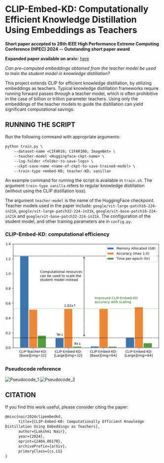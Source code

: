 # CLIP-Embed-KD: Computationally Efficient Knowledge Distillation Using Embeddings as Teachers

**Short paper accepted to 28th IEEE High Performance Extreme Computing Conference (HPEC) 2024 -- Outstanding short paper award**

**Expanded paper available on arxiv:** [here](https://arxiv.org/abs/2404.06170)

*Can pre-computed embeddings obtained from the teacher model be used to train the student model in knowledge distillation?*

This project extends CLIP for efficient knowledge distillation, by utilizing embeddings as teachers. Typical knowledge distillation frameworks require running forward passes through a teacher model, which is often prohibitive in the case of billion or trillion parameter teachers. Using only the embeddings of the teacher models to guide the distillation can yield significant computational savings.

## RUNNING THE SCRIPT
Run the following command with appropriate arguments:

```
python train.py \
	--dataset-name <CIFAR10; CIFAR100; ImageNet> \
	--teacher-model <Huggingface-ckpt-name> \
	--log-folder <folder-to-save-logs> \
	--ckpt-save-name <name-of-ckpt-to-save-trained-model> \
	--train-type <embed-KD; teacher-KD; vanilla>
```

An example command for running the script is available in `train.sh`. The argument `train-type vanilla` refers to regular knowledge distillation (without using the CLIP distillation loss).

The argument `teacher-model` is the name of the HuggingFace checkpoint. Teacher models used in the paper include: `google/vit-large-patch16-224-in21k`, `google/vit-large-patch32-224-in21k`, `google/vit-base-patch16-224-in21k` and `google/vit-base-patch32-224-in21k`. The configuration of the student model, and other training parameters are in `config.py`.

### CLIP-Embed-KD: computational efficiency

<img src="comp_resources.png" width="500">

### Pseudocode reference
<img width="563" alt="Pseudocode_1" src="https://github.com/lnairGT/CLIP-Distillation/assets/9009492/683c6ae8-4a80-4094-b369-fde9fdcf616e">
<img width="563" alt="Pseudocode_2" src="https://github.com/lnairGT/CLIP-Distillation/assets/9009492/5604744a-0ba6-48a4-ac70-1c6d395fd627">

## CITATION
If you find this work useful, please consider citing the paper:
```
@misc{nair2024clipembedkd,
      title={CLIP-Embed-KD: Computationally Efficient Knowledge Distillation Using Embeddings as Teachers}, 
      author={Lakshmi Nair},
      year={2024},
      eprint={2404.06170},
      archivePrefix={arXiv},
      primaryClass={cs.LG}
}
```
